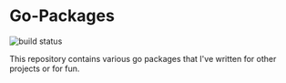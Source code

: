 # Go-Packages

![](https://travis-ci.org/csos95/Go-Packages.svg?branch=master "build status")

This repository contains various go packages that I've written for other projects or for fun.

